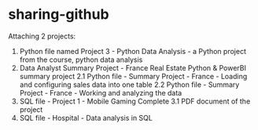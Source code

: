 # sharing-github
Attaching 2 projects:
1. Python file named Project 3 - Python Data Analysis - a Python project from the course, python data analysis
2. Data Analyst Summary Project - France Real Estate Python & PowerBI summary project
  2.1 Python file - Summary Project - France - Loading and configuring sales data into one table
  2.2 Python file - Summary Project - France - Working and analyzing the data
3. SQL file - Project 1 - Mobile Gaming Complete
  3.1 PDF document of the project
4. SQL file - Hospital - Data analysis in SQL
